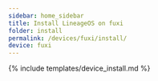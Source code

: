 ```yaml
---
sidebar: home_sidebar
title: Install LineageOS on fuxi
folder: install
permalink: /devices/fuxi/install/
device: fuxi
---
```

{% include templates/device_install.md %}
